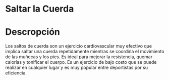 # Saltar la Cuerda

# Descropción
Los saltos de cuerda son un ejercicio cardiovascular muy efectivo que implica saltar una cuerda repetidamente mientras se coordina el movimiento de las muñecas y los pies.
Es ideal para mejorar la resistencia, quemar calorías y tonificar el cuerpo. Es un ejercicio de bajo costo que se puede realizar en cualquier lugar y es muy popular entre deportistas por su eficiencia.
